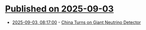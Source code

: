 # [Published on 2025-09-03](index.md)

* [2025-09-03, 08:17:00](https://soylentnews.org/article.pl?sid=25/09/02/1848251&from=rss) - [China Turns on Giant Neutrino Detector](https://soylentnews.org/article.pl?sid=25/09/02/1848251&from=rss)

